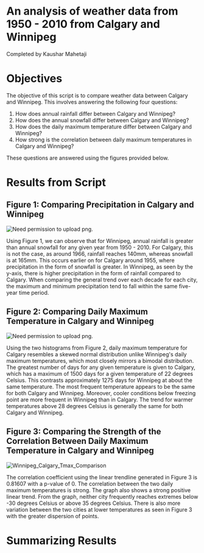 # An analysis of weather data from 1950 - 2010 from Calgary and Winnipeg 
Completed by Kaushar Mahetaji 

# Objectives 
The objective of this script is to compare weather data between Calgary and Winnipeg. This involves answering the following four questions: 
1. How does annual rainfall differ between Calgary and Winnipeg? 
2. How does the annual snowfall differ between Calgary and Winnipeg? 
3. How does the daily maximum temperature differ between Calgary and Winnipeg? 
4. How strong is the correlation between daily maximum temperatures in Calgary and Winnipeg?  

These questions are answered using the figures provided below. 

# Results from Script 
## Figure 1: Comparing Precipitation in Calgary and Winnipeg 
![Need permission to upload png.](link-to-image)

Using Figure 1, we can observe that for Winnipeg, annual rainfall is greater than annual snowfall for any given year from 1950 - 2010. For Calgary, this is not the case, as around 1966, rainfall reaches 140mm, whereas snowfall is at 165mm. This occurs earlier on for Calgary around 1955, where precipitation in the form of snowfall is greater. In Winnipeg, as seen by the y-axis, there is higher precipitation in the form of rainfall compared to Calgary. When comparing the general trend over each decade for each city, the maximum and minimum precipitation tend to fall within the same five-year time period. 

## Figure 2: Comparing Daily Maximum Temperature in Calgary and Winnipeg 
![Need permission to upload png.](link-to-image)

Using the two histograms from Figure 2, daily maximum temperature for Calgary resembles a skewed normal distribution unlike Winnipeg's daily maximum temperatures, which most closely mirrors a bimodal distribution. The greatest number of days for any given temperature is given to Calgary, which has a maximum of 1500 days for a given temperature of 22 degrees Celsius. This contrasts approximately 1275 days for Winnipeg at about the same temperature. The most frequent temperature appears to be the same for both Calgary and Winnipeg. Moreover, cooler conditions below freezing point are more frequent in Winnipeg than in Calgary. The trend for warmer temperatures above 28 degrees Celsius is generally the same for both Calgary and Winnipeg. 

## Figure 3: Comparing the Strength of the Correlation Between Daily Maximum Temperature in Calgary and Winnipeg 
![Winnipeg_Calgary_Tmax_Comparison](https://github.com/KausharM/SciComp-2019/blob/patch-1/Deliverables/calgary-winnipeg/Winnipeg_Calgary_Tmax_comparison.png)
      
The correlation coefficient using the linear trendline generated in Figure 3 is 0.81607 with a p-value of 0. The correlation between the two daily maximum temperatures is strong. The graph also shows a strong positive linear trend. From the graph, neither city frequently reaches extremes below -30 degrees Celsius or above 35 degrees Celsius. There is also more variation between the two cities at lower temperatures as seen in Figure 3 with the greater dispersion of points. 

# Summarizing Results 
